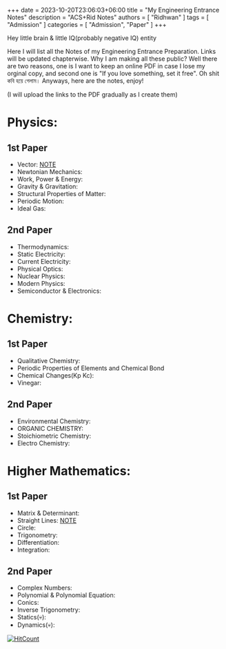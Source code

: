 ﻿+++ 
date = 2023-10-20T23:06:03+06:00
title = "My Engineering Entrance Notes"
description = "ACS+Rid Notes"
authors = [ "Ridhwan" ]
tags = [ "Admission" ]
categories = [ "Admission", "Paper" ]
+++

Hey little brain & little IQ(probably negative IQ) entity
<br>

Here I will list all the Notes of my Engineering Entrance Preparation. Links will be updated chapterwise. Why I am making all these public? Well there are two reasons, one is I want to keep an online PDF in case I lose my orginal copy, and second one is
"If you love something, set it free". Oh shit কবি হয়ে গেলাম। Anyways, here are the notes, enjoy!
<br>

(I will upload the links to the PDF gradually as I create them)

 # Physics:

 ## 1st Paper

 - Vector: [NOTE](https://drive.google.com/file/d/15n2rECBBXbugomvcEqkNtQo5Rxx6m_va/view?usp=share_link)
 - Newtonian Mechanics:
 - Work, Power & Energy:
 - Gravity & Gravitation:
 - Structural Properties of Matter:
 - Periodic Motion:
 - Ideal Gas:

 ## 2nd Paper

 - Thermodynamics:
 - Static Electricity:
 - Current Electricity:
 - Physical Optics:
 - Nuclear Physics:
 - Modern Physics:
 - Semiconductor & Electronics:

 # Chemistry:

 ## 1st Paper

 - Qualitative Chemistry:
 - Periodic Properties of Elements and Chemical Bond
 - Chemical Changes(Kp Kc):
 - Vinegar:

 ## 2nd Paper

 - Environmental Chemistry:
 - ORGANIC CHEMISTRY:
 - Stoichiometric Chemistry:
 - Electro Chemistry:

 # Higher Mathematics:

 ## 1st Paper

 - Matrix & Determinant:
 - Straight Lines: [NOTE](https://drive.google.com/file/d/1XmmWFyagkYGXjbHJGwobQIOZsMvrWoFY/view?usp=share_link)
 - Circle:
 - Trigonometry:
 - Differentiation:
 - Integration:

 ## 2nd Paper

 - Complex Numbers:
 - Polynomial & Polynomial Equation:
 - Conics:
 - Inverse Trigonometry:
 - Statics(💀):
 - Dynamics(💀):

[![HitCount](https://hits.dwyl.com/FahimFuad/069.svg?style=flat-square&show=unique)](http://hits.dwyl.com/FahimFuad/069)